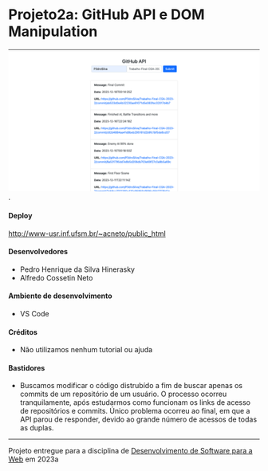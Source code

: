 # Projeto2a: GitHub API e DOM Manipulation

![Screenshot do projeto](github-api-tutorial-main/assets/screenshot.png "Screenshot do projeto").


#### Deploy

http://www-usr.inf.ufsm.br/~acneto/public_html


#### Desenvolvedores

- Pedro Henrique da Silva Hinerasky
- Alfredo Cossetin Neto


#### Ambiente de desenvolvimento

- VS Code

#### Créditos

- Não utilizamos nenhum tutorial ou ajuda


#### Bastidores

- Buscamos modificar o código distrubído a fim de buscar apenas os commits de um repositório de um usuário. O processo ocorreu tranquilamente, após estudarmos como funcionam os links de acesso de repositórios e commits. Único problema ocorreu ao final, em que a API parou de responder, devido ao grande número de acessos de todas as duplas.



---
Projeto entregue para a disciplina de [Desenvolvimento de Software para a Web](http://github.com/andreainfufsm/elc1090-2023a) em 2023a
